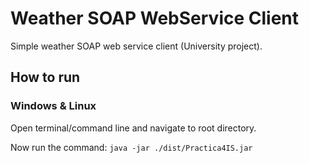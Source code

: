 Weather SOAP WebService Client
==============================
Simple weather SOAP web service client (University project).

## How to run

### Windows & Linux
Open terminal/command line and navigate to root directory.

Now run the command: `java -jar ./dist/Practica4IS.jar`
